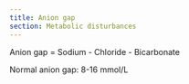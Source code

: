```yaml
---
title: Anion gap
section: Metabolic disturbances
---
```


Anion gap = Sodium - Chloride - Bicarbonate

Normal anion gap: 8-16 mmol/L
